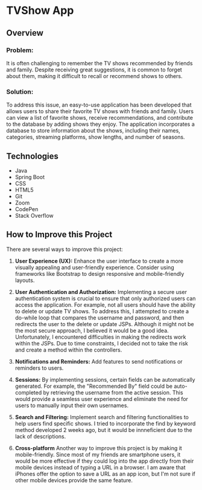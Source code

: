 # TVShow App

## Overview

### Problem:

It is often challenging to remember the TV shows recommended by friends and family. Despite receiving great suggestions, it is common to forget about them, making it difficult to recall or recommend shows to others.

### Solution:

To address this issue, an easy-to-use application has been developed that allows users to share their favorite TV shows with friends and family. Users can view a list of favorite shows, receive recommendations, and contribute to the database by adding shows they enjoy. The application incorporates a database to store information about the shows, including their names, categories, streaming platforms, show lengths, and number of seasons.

## Technologies

- Java
- Spring Boot
- CSS
- HTML5
- Git
- Zoom
- CodePen
- Stack Overflow

## How to Improve this Project

There are several ways to improve this project:

1. **User Experience (UX):** Enhance the user interface to create a more visually appealing and user-friendly experience. Consider using frameworks like Bootstrap to design responsive and mobile-friendly layouts. 

2. **User Authentication and Authorization:** Implementing a secure user authentication system is crucial to ensure that only authorized users can access the application. For example, not all users should have the ability to delete or update TV shows. To address this, I attempted to create a do-while loop that compares the username and password, and then redirects the user to the delete or update JSPs. Although it might not be the most secure approach, I believed it would be a good idea. Unfortunately, I encountered difficulties in making the redirects work within the JSPs. Due to time constraints, I decided not to take the risk and create a method within the controllers.

3. **Notifications and Reminders:** Add features to send notifications or reminders to users.

4. **Sessions:** By implementing sessions, certain fields can be automatically generated. For example, the "Recommended By" field could be auto-completed by retrieving the username from the active session. This would provide a seamless user experience and eliminate the need for users to manually input their own usernames.

5. **Search and Filtering:** Implement search and filtering functionalities to help users find specific shows. I tried to incorporate the find by keyword method developed 2 weeks ago, but it would be innneficient due to the lack of descriptions. 

6. **Cross-platform** Another way to improve this project is by making it mobile-friendly. Since most of my friends are smartphone users, it would be more effective if they could log into the app directly from their mobile devices instead of typing a URL in a browser. I am aware that iPhones offer the option to save a URL as an app icon, but I'm not sure if other mobile devices provide the same feature.

